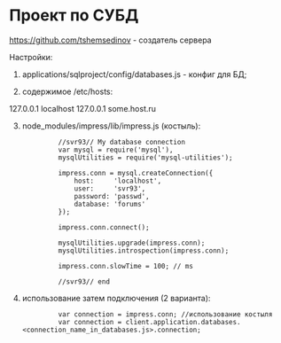 Проект по СУБД
=======

https://github.com/tshemsedinov - создатель сервера

Настройки:

1) applications/sqlproject/config/databases.js - конфиг для БД;

2) содержимое /etc/hosts:

127.0.0.1	localhost
127.0.0.1       some.host.ru

3) node_modules/impress/lib/impress.js (костыль):

                //svr93// My database connection
                var mysql = require('mysql'),
                mysqlUtilities = require('mysql-utilities');

                impress.conn = mysql.createConnection({
                    host:     'localhost',
                    user:     'svr93',
                    password: 'passwd',
                    database: 'forums'
                });

                impress.conn.connect();

                mysqlUtilities.upgrade(impress.conn);
                mysqlUtilities.introspection(impress.conn);

                impress.conn.slowTime = 100; // ms

                //svr93// end
4) использование затем подключения (2 варианта):

                var connection = impress.conn; //использование костыля
                var connection = client.application.databases.<connection_name_in_databases.js>.connection;
